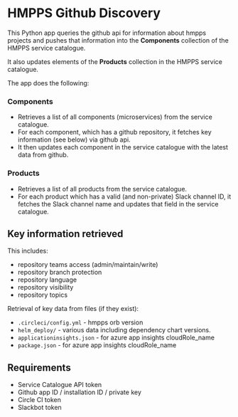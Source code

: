 # HMPPS Github Discovery

This Python app queries the github api for information about hmpps projects and pushes that information into the **Components** collection of the HMPPS service catalogue.

It also updates elements of the **Products** collection in the HMPPS service catalogue.


The app does the following:

### Components
- Retrieves a list of all components (microservices) from the service catalogue.
- For each component, which has a github repository, it fetches key information (see below) via github api.
- It then updates each component in the service catalogue with the latest data from github.

### Products
- Retrieves a list of all products from the service catalogue.
- For each product which has a valid (and non-private) Slack channel ID, it fetches the Slack channel name and updates that field in the service catalogue.


## Key information retrieved

This includes:
 - repository teams access (admin/maintain/write)
 - repository branch protection
 - repository language
 - repository visibility
 - repository topics

Retrieval of key data from files (if they exist):
 - `.circleci/config.yml` - hmpps orb version
 - `helm_deploy/` - various data including dependency chart versions.
 - `applicationinsights.json` - for azure app insights cloudRole_name
 - `package.json` - for azure app insights cloudRole_name


## Requirements
 - Service Catalogue API token
 - Github app ID / installation ID / private key
 - Circle CI token
 - Slackbot token


